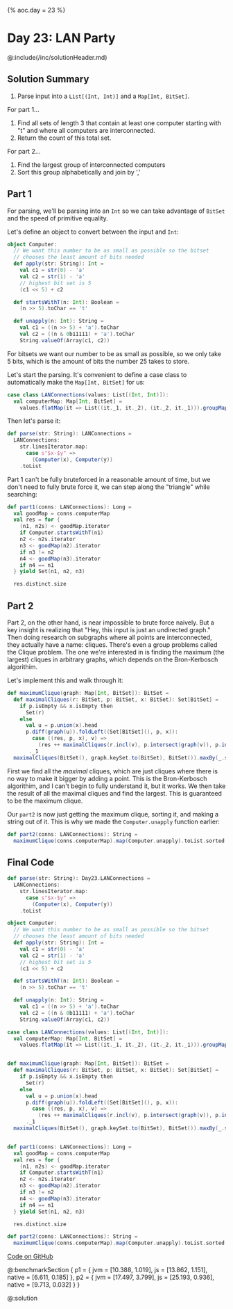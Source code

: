 {%
aoc.day = 23
%}

# Day 23: LAN Party

@:include(/inc/solutionHeader.md)

## Solution Summary

1. Parse input into a `List[(Int, Int)]` and a `Map[Int, BitSet]`.

For part 1...

1. Find all sets of length 3 that contain at least one computer starting with "t" and where all computers are interconnected.
2. Return the count of this total set.

For part 2...

1. Find the largest group of interconnected computers
2. Sort this group alphabetically and join by ','

## Part 1

For parsing, we'll be parsing into an `Int` so we can take advantage of `BitSet` and the speed of primitive equality.

Let's define an object to convert between the input and `Int`:

```scala 3
object Computer:
  // We want this number to be as small as possible so the bitset
  // chooses the least amount of bits needed
  def apply(str: String): Int =
    val c1 = str(0) - 'a'
    val c2 = str(1) - 'a'
    // highest bit set is 5
    (c1 << 5) + c2

  def startsWithT(n: Int): Boolean =
    (n >> 5).toChar == 't'

  def unapply(n: Int): String =
    val c1 = ((n >> 5) + 'a').toChar
    val c2 = ((n & 0b11111) + 'a').toChar
    String.valueOf(Array(c1, c2))
```

For bitsets we want our number to be as small as possible, so we only take 5 bits, which is the amount of bits the number 25 takes to store.

Let's start the parsing. It's convenient to define a case class to automatically make the `Map[Int, BitSet]` for us:

```scala 3
case class LANConnections(values: List[(Int, Int)]):
  val computerMap: Map[Int, BitSet] =
    values.flatMap(it => List((it._1, it._2), (it._2, it._1))).groupMap(_._1)(_._2).view.mapValues(_.to(BitSet)).toMap

```

Then let's parse it:

```scala 3
def parse(str: String): LANConnections =
  LANConnections:
    str.linesIterator.map:
      case s"$x-$y" =>
        (Computer(x), Computer(y))
    .toList
```

Part 1 can't be fully bruteforced in a reasonable amount of time, but we don't need to fully brute force it, we can step along
the "triangle" while searching:

```scala 3
def part1(conns: LANConnections): Long =
  val goodMap = conns.computerMap
  val res = for {
    (n1, n2s) <- goodMap.iterator
    if Computer.startsWithT(n1)
    n2 <- n2s.iterator
    n3 <- goodMap(n2).iterator
    if n3 != n2
    n4 <- goodMap(n3).iterator
    if n4 == n1
  } yield Set(n1, n2, n3)

  res.distinct.size
```

## Part 2

Part 2, on the other hand, is near impossible to brute force naively. But a key insight is realizing that "Hey, this input is just an undirected graph."
Then doing research on subgraphs where all points are interconnected, they actually have a name: cliques. There's even a group problems called the 
Clique problem. The one we're interested in is finding the maximum (the largest) cliques in arbitrary graphs, which depends on the Bron-Kerbosch algorithim.

Let's implement this and walk through it:

```scala 3
def maximumClique(graph: Map[Int, BitSet]): BitSet =
  def maximalCliques(r: BitSet, p: BitSet, x: BitSet): Set[BitSet] =
    if p.isEmpty && x.isEmpty then
      Set(r)
    else
      val u = p.union(x).head
      p.diff(graph(u)).foldLeft((Set[BitSet](), p, x)):
        case ((res, p, x), v) =>
          (res ++ maximalCliques(r.incl(v), p.intersect(graph(v)), p.intersect(graph(v))), p - v, x.incl(v))
       ._1
  maximalCliques(BitSet(), graph.keySet.to(BitSet), BitSet()).maxBy(_.size)


```

First we find all the _maximal_ cliques, which are just cliques where there is no way to make it bigger by adding a point. This is the
Bron-Kerbosch algorithim, and I can't begin to fully understand it, but it works. We then take the result of all the maximal cliques and find
the largest. This is guaranteed to be the maximum clique.

Our `part2` is now just getting the maximum clique, sorting it, and making a string out of it. This is why we made the 
`Computer.unapply` function earlier:

```scala 3
def part2(conns: LANConnections): String =
  maximumClique(conns.computerMap).map(Computer.unapply).toList.sorted.mkString(",")

```

## Final Code

```scala 3
def parse(str: String): Day23.LANConnections =
  LANConnections:
    str.linesIterator.map:
      case s"$x-$y" =>
        (Computer(x), Computer(y))
    .toList

object Computer:
  // We want this number to be as small as possible so the bitset
  // chooses the least amount of bits needed
  def apply(str: String): Int =
    val c1 = str(0) - 'a'
    val c2 = str(1) - 'a'
    // highest bit set is 5
    (c1 << 5) + c2

  def startsWithT(n: Int): Boolean =
    (n >> 5).toChar == 't'

  def unapply(n: Int): String =
    val c1 = ((n >> 5) + 'a').toChar
    val c2 = ((n & 0b11111) + 'a').toChar
    String.valueOf(Array(c1, c2))

case class LANConnections(values: List[(Int, Int)]):
  val computerMap: Map[Int, BitSet] =
    values.flatMap(it => List((it._1, it._2), (it._2, it._1))).groupMap(_._1)(_._2).view.mapValues(_.to(BitSet)).toMap


def maximumClique(graph: Map[Int, BitSet]): BitSet =
  def maximalCliques(r: BitSet, p: BitSet, x: BitSet): Set[BitSet] =
    if p.isEmpty && x.isEmpty then
      Set(r)
    else
      val u = p.union(x).head
      p.diff(graph(u)).foldLeft((Set[BitSet](), p, x)):
        case ((res, p, x), v) =>
          (res ++ maximalCliques(r.incl(v), p.intersect(graph(v)), p.intersect(graph(v))), p - v, x.incl(v))
      ._1
  maximalCliques(BitSet(), graph.keySet.to(BitSet), BitSet()).maxBy(_.size)


def part1(conns: LANConnections): Long =
  val goodMap = conns.computerMap
  val res = for {
    (n1, n2s) <- goodMap.iterator
    if Computer.startsWithT(n1)
    n2 <- n2s.iterator
    n3 <- goodMap(n2).iterator
    if n3 != n2
    n4 <- goodMap(n3).iterator
    if n4 == n1
  } yield Set(n1, n2, n3)

  res.distinct.size

def part2(conns: LANConnections): String =
  maximumClique(conns.computerMap).map(Computer.unapply).toList.sorted.mkString(",")
```

[Code on GitHub](https://github.com/TheDrawingCoder-Gamer/adventofcode2024/blob/4cafb9bd040cff15cc9cb687506e85b63c02c299/src/main/scala/gay/menkissing/advent/Day23.scala)

@:benchmarkSection {
    p1 = {
        jvm = [10.388, 1.019],
        js = [13.862, 1.151],
        native = [6.611, 0.185]
    },
    p2 = {
        jvm = [17.497, 3.799],
        js = [25.193, 0.936],
        native = [9.713, 0.032]
    }
}

@:solution